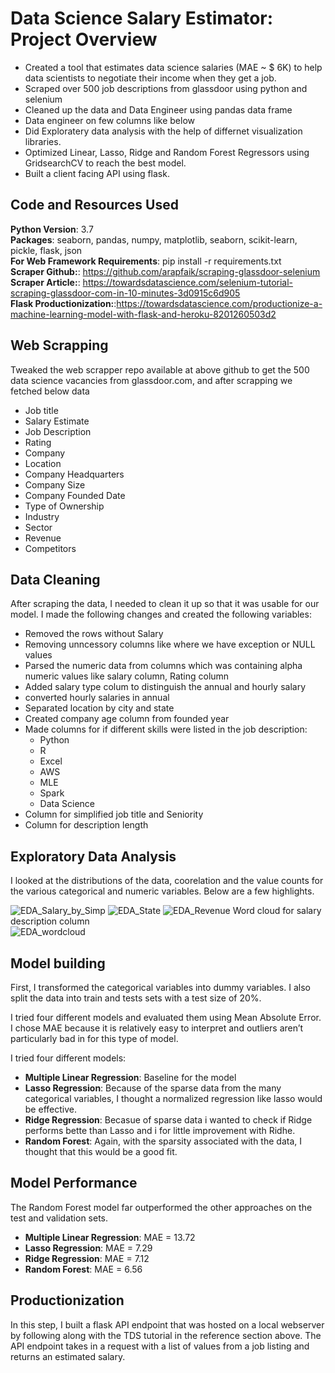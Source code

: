 # Data Science Salary Estimator: Project Overview  

- Created a tool that estimates data science salaries (MAE ~ $ 6K) to help data scientists to negotiate their income when they get a job.  
- Scraped over 500 job descriptions from glassdoor using python and selenium  
- Cleaned up the data and Data Engineer using pandas data frame 
- Data engineer on few columns like below
- Did Exploratery data analysis with the help of differnet visualization libraries.  
- Optimized Linear, Lasso, Ridge and Random Forest Regressors using GridsearchCV to reach the best model.  
- Built a client facing API using flask.  

## Code and Resources Used  

**Python Version**: 3.7  
**Packages**: seaborn, pandas, numpy, matplotlib, seaborn, scikit-learn, pickle, flask, json  
**For Web Framework Requirements**: pip install -r requirements.txt  
**Scraper Github:**:  https://github.com/arapfaik/scraping-glassdoor-selenium  
**Scraper Article:**: https://towardsdatascience.com/selenium-tutorial-scraping-glassdoor-com-in-10-minutes-3d0915c6d905  
**Flask Productionization:**:https://towardsdatascience.com/productionize-a-machine-learning-model-with-flask-and-heroku-8201260503d2  


## Web Scrapping

Tweaked the web scrapper repo available at above github to get the 500 data science vacancies from glassdoor.com, and after scrapping we fetched below data  

* Job title  
* Salary Estimate  
* Job Description  
* Rating  
* Company  
* Location  
* Company Headquarters  
* Company Size  
* Company Founded Date  
* Type of Ownership  
* Industry  
* Sector  
* Revenue  
* Competitors  


## Data Cleaning  

After scraping the data, I needed to clean it up so that it was usable for our model. I made the following changes and created the following variables:

* Removed the rows without Salary  
* Removing unncessory columns like where we have exception or NULL values  
* Parsed the numeric data from columns which was containing alpha numeric values like salary column, Rating column  
* Added salary type colum to distinguish the annual and hourly salary  
* converted hourly salaries in annual  
* Separated location by city and state  
* Created company age column from founded year  
* Made columns for if different skills were listed in the job description:  
    - Python
    - R
    - Excel
    - AWS
    - MLE
    - Spark
    - Data Science  
* Column for simplified job title and Seniority  
* Column for description length  



## Exploratory Data Analysis

I looked at the distributions of the data, coorelation and the value counts for the various categorical and numeric variables. Below are a few highlights.

![EDA_Salary_by_Simp](https://github.com/rmsharma5989/ds_salary_proj/blob/master/EDA_Salary_by_Simp.png)
![EDA_State](https://github.com/rmsharma5989/ds_salary_proj/blob/master/EDA_State.png)
![EDA_Revenue](https://github.com/rmsharma5989/ds_salary_proj/blob/master/EDA_Revenue.png)
Word cloud for salary description column  
![EDA_wordcloud](https://github.com/rmsharma5989/ds_salary_proj/blob/master/EDA_wordcloud.png)  



## Model building

First, I transformed the categorical variables into dummy variables. I also split the data into train and tests sets with a test size of 20%.  

I tried four different models and evaluated them using Mean Absolute Error. I chose MAE because it is relatively easy to interpret and outliers aren’t particularly bad in for this type of model.  

I tried four different models:
*  **Multiple Linear Regression**: Baseline for the model
* **Lasso Regression**: Because of the sparse data from the many categorical variables, I thought a normalized regression like lasso would be effective.  
* **Ridge Regression**: Becasue of sparse data i wanted to check if Ridge performs bette than Lasso and i for little improvement with Ridhe.  
* **Random Forest**: Again, with the sparsity associated with the data, I thought that this would be a good fit.

## Model Performance  

The Random Forest model far outperformed the other approaches on the test and validation sets.  



* **Multiple Linear Regression**: MAE = 13.72  
* **Lasso Regression**: MAE = 7.29  
* **Ridge Regression**: MAE = 7.12  
* **Random Forest**: MAE = 6.56  



## Productionization  


In this step, I built a flask API endpoint that was hosted on a local webserver by following along with the TDS tutorial in the reference section above. The API endpoint takes in a request with a list of values from a job listing and returns an estimated salary.


